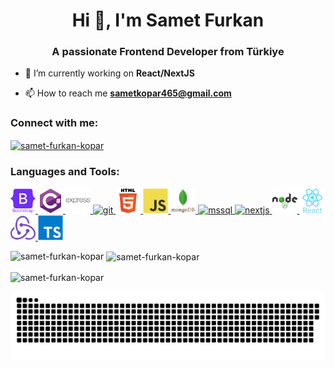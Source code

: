<h1 align="center">Hi 👋, I'm Samet Furkan</h1>
<h3 align="center">A passionate Frontend Developer from Türkiye</h3>

- 🔭 I’m currently working on **React/NextJS**

- 📫 How to reach me **sametkopar465@gmail.com**

<h3 align="left">Connect with me:</h3>
<p align="left">
<a href="https://linkedin.com/in/samet-furkan-kopar" target="blank"><img align="center" src="https://raw.githubusercontent.com/rahuldkjain/github-profile-readme-generator/master/src/images/icons/Social/linked-in-alt.svg" alt="samet-furkan-kopar" height="30" width="40" /></a>
</p>

<h3 align="left">Languages and Tools:</h3>
<p align="left"> <a href="https://getbootstrap.com" target="_blank" rel="noreferrer"> <img src="https://raw.githubusercontent.com/devicons/devicon/master/icons/bootstrap/bootstrap-plain-wordmark.svg" alt="bootstrap" width="40" height="40"/> </a> <a href="https://www.w3schools.com/cs/" target="_blank" rel="noreferrer"> <img src="https://raw.githubusercontent.com/devicons/devicon/master/icons/csharp/csharp-original.svg" alt="csharp" width="40" height="40"/> </a> <a href="https://expressjs.com" target="_blank" rel="noreferrer"> <img src="https://raw.githubusercontent.com/devicons/devicon/master/icons/express/express-original-wordmark.svg" alt="express" width="40" height="40"/> </a> <a href="https://git-scm.com/" target="_blank" rel="noreferrer"> <img src="https://www.vectorlogo.zone/logos/git-scm/git-scm-icon.svg" alt="git" width="40" height="40"/> </a> <a href="https://www.w3.org/html/" target="_blank" rel="noreferrer"> <img src="https://raw.githubusercontent.com/devicons/devicon/master/icons/html5/html5-original-wordmark.svg" alt="html5" width="40" height="40"/> </a> <a href="https://developer.mozilla.org/en-US/docs/Web/JavaScript" target="_blank" rel="noreferrer"> <img src="https://raw.githubusercontent.com/devicons/devicon/master/icons/javascript/javascript-original.svg" alt="javascript" width="40" height="40"/> </a> <a href="https://www.mongodb.com/" target="_blank" rel="noreferrer"> <img src="https://raw.githubusercontent.com/devicons/devicon/master/icons/mongodb/mongodb-original-wordmark.svg" alt="mongodb" width="40" height="40"/> </a> <a href="https://www.microsoft.com/en-us/sql-server" target="_blank" rel="noreferrer"> <img src="https://www.svgrepo.com/show/303229/microsoft-sql-server-logo.svg" alt="mssql" width="40" height="40"/> </a> <a href="https://nextjs.org/" target="_blank" rel="noreferrer"> <img src="https://cdn.worldvectorlogo.com/logos/nextjs-2.svg" alt="nextjs" width="40" height="40"/> </a> <a href="https://nodejs.org" target="_blank" rel="noreferrer"> <img src="https://raw.githubusercontent.com/devicons/devicon/master/icons/nodejs/nodejs-original-wordmark.svg" alt="nodejs" width="40" height="40"/> </a> <a href="https://reactjs.org/" target="_blank" rel="noreferrer"> <img src="https://raw.githubusercontent.com/devicons/devicon/master/icons/react/react-original-wordmark.svg" alt="react" width="40" height="40"/> </a> <a href="https://redux.js.org" target="_blank" rel="noreferrer"> <img src="https://raw.githubusercontent.com/devicons/devicon/master/icons/redux/redux-original.svg" alt="redux" width="40" height="40"/> </a> <a href="https://www.typescriptlang.org/" target="_blank" rel="noreferrer"> <img src="https://raw.githubusercontent.com/devicons/devicon/master/icons/typescript/typescript-original.svg" alt="typescript" width="40" height="40"/> </a> </p>

<p><img align="left" src="https://github-readme-stats.vercel.app/api/top-langs?username=samet-furkan-kopar&show_icons=true&locale=en&layout=compact" alt="samet-furkan-kopar" /></p>

<p>&nbsp;<img align="center" src="https://github-readme-stats.vercel.app/api?username=samet-furkan-kopar&show_icons=true&locale=en" alt="samet-furkan-kopar" /></p>

<p><img align="center" src="https://github-readme-streak-stats.herokuapp.com/?user=samet-furkan-kopar&" alt="samet-furkan-kopar" /></p>



<picture>
  <source media="(prefers-color-scheme: dark)" srcset="https://raw.githubusercontent.com/Samet-Furkan-Kopar/Samet-Furkan-Kopar/output/github-contribution-grid-snake-dark.svg">
  <source media="(prefers-color-scheme: light)" srcset="https://raw.githubusercontent.com/Samet-Furkan-Kopar/Samet-Furkan-Kopar/output/github-contribution-grid-snake.svg">
  <img alt="github contribution grid snake animation" src="https://raw.githubusercontent.com/Samet-Furkan-Kopar/Samet-Furkan-Kopar/output/github-contribution-grid-snake.svg">
</picture>
